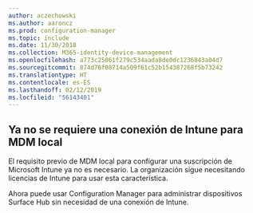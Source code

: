 ```yaml
---
author: aczechowski
ms.author: aaroncz
ms.prod: configuration-manager
ms.topic: include
ms.date: 11/30/2018
ms.collection: M365-identity-device-management
ms.openlocfilehash: a773c25061f279c534aada8de0dc1236843a04d7
ms.sourcegitcommit: 874d78f08714a509f61c52b154387268f5b73242
ms.translationtype: HT
ms.contentlocale: es-ES
ms.lasthandoff: 02/12/2019
ms.locfileid: "56143401"
---
```

## <a name="bkmk_opmdm"></a> Ya no se requiere una conexión de Intune para MDM local
<!--1359124--> El requisito previo de MDM local para configurar una suscripción de Microsoft Intune ya no es necesario. La organización sigue necesitando licencias de Intune para usar esta característica. 

Ahora puede usar Configuration Manager para administrar dispositivos Surface Hub sin necesidad de una conexión de Intune. 

